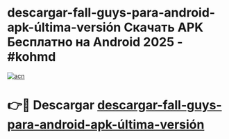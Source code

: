 # descargar-fall-guys-para-android-apk-última-versión Скачать APK Бесплатно на Android 2025 - #kohmd

[![acn](https://github.com/user-attachments/assets/0f9c940e-d8b0-45ae-aac7-cd30a18b3e1c)](https://apps.freeplayer.one?title=descargar-fall-guys-para-android-apk-última-versión&ref=9RF)

# 👉🔴 Descargar [descargar-fall-guys-para-android-apk-última-versión](https://apps.freeplayer.one?title=descargar-fall-guys-para-android-apk-última-versión&ref=9RF)